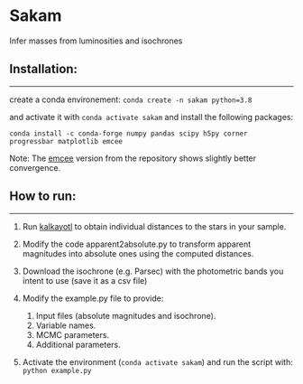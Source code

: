 # Sakam
Infer masses from luminosities and isochrones

## Installation:
----------------
create a conda environement:
```conda create -n sakam python=3.8```

and activate it with ``conda activate sakam``
and install the following packages:
```
conda install -c conda-forge numpy pandas scipy h5py corner progressbar matplotlib emcee
```

Note: The [emcee](https://github.com/dfm/emcee) version from the repository shows slightly better convergence.

## How to run:
--------------
1. Run [kalkayotl](https://github.com/olivares-j/Kalkayotl) to obtain individual distances to the stars in your sample.
2. Modify the code apparent2absolute.py to transform apparent magnitudes into absolute ones using the computed distances.
3. Download the isochrone (e.g. Parsec) with the photometric bands you intent to use (save it as a csv file)
4. Modify the example.py file to provide:

   1. Input files (absolute magnitudes and isochrone). 
   2. Variable names. 
   3. MCMC parameters. 
   4. Additional parameters. 
5. Activate the environment (``conda activate sakam``) and run the script with: ``python example.py``
